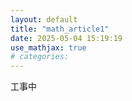 ```yaml
---
layout: default
title: "math_article1"
date: 2025-05-04 15:19:19
use_mathjax: true
# categories:
---
```


工事中
